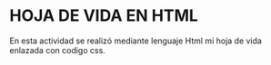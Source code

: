 HOJA DE VIDA EN HTML
=======
En esta actividad se realizó mediante lenguaje Html mi hoja de vida enlazada con codigo css.
